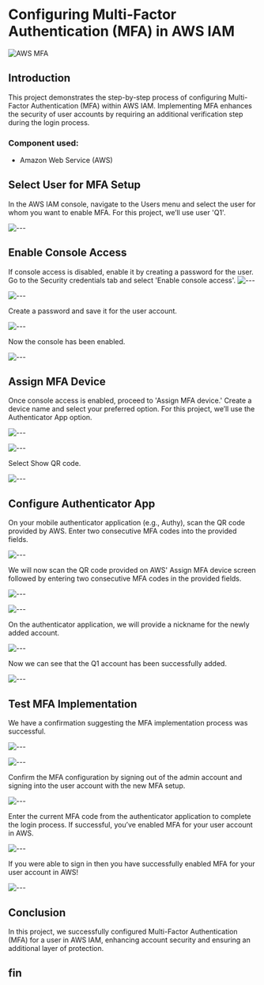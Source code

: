 # Configuring Multi-Factor Authentication (MFA) in AWS IAM

![AWS MFA](https://imgur.com/qqU87hA.jpg)


## Introduction

This project demonstrates the step-by-step process of configuring Multi-Factor Authentication (MFA) within AWS IAM. Implementing MFA enhances the security of user accounts by requiring an additional verification step during the login process.

### Component used:

- Amazon Web Service (AWS)

## Select User for MFA Setup 

In the AWS IAM console, navigate to the Users menu and select the user for whom you want to enable MFA. For this project, we’ll use user 'Q1'. 

![---](https://imgur.com/k2YK0UB.jpg) 

## Enable Console Access 
If console access is disabled, enable it by creating a password for the user. Go to the Security credentials tab and select 'Enable console access'.
![---](https://imgur.com/ayTkTUJ.jpg) 

![---](https://imgur.com/p2rasDh.jpg) 

Create a password and save it for the user account.

![---](https://imgur.com/0A8Antn.jpg) 

Now the console has been enabled.

![---](https://imgur.com/OZRSSFN.jpg) 

## Assign MFA Device 

Once console access is enabled, proceed to 'Assign MFA device.' Create a device name and select your preferred option. For this project, we’ll use the Authenticator App option. 

![---](https://imgur.com/sLKGwJ4.jpg) 

![---](https://imgur.com/ASPdKvw.jpg) 

Select Show QR code.

![---](https://imgur.com/57BGis8.jpg) 

## Configure Authenticator App 

On your mobile authenticator application (e.g., Authy), scan the QR code provided by AWS. Enter two consecutive MFA codes into the provided fields. 

![---](https://imgur.com/BATvBIT.jpg) 

We will now scan the QR code provided on AWS' Assign MFA device screen followed by entering two consecutive MFA codes in the provided fields.

![---](https://imgur.com/jK49Ldc.jpg)  

![---](https://imgur.com/sf6wtF6.jpg) 

On the authenticator application, we will provide a nickname for the newly added account. 

![---](https://imgur.com/v8ftMDL.jpg)  

Now we can see that the Q1 account has been successfully added.

![---](https://imgur.com/nnExda9.jpg)  

## Test MFA Implementation 

We have a confirmation suggesting the MFA implementation process was successful.

![---](https://imgur.com/QbkSSTG.jpg)  

![---](https://imgur.com/3ScrvKH.jpg) 

Confirm the MFA configuration by signing out of the admin account and signing into the user account with the new MFA setup.

![---](https://imgur.com/IBWbNOu.jpg) 

Enter the current MFA code from the authenticator application to complete the login process. If successful, you’ve enabled MFA for your user account in AWS. 

![---](https://imgur.com/IhlLwDq.jpg) 

If you were able to sign in then you have successfully enabled MFA for your user account in AWS! 

![---](https://imgur.com/EnibhEZ.jpg) 

## Conclusion
In this project, we successfully configured Multi-Factor Authentication (MFA) for a user in AWS IAM, enhancing account security and ensuring an additional layer of protection.

## fin
